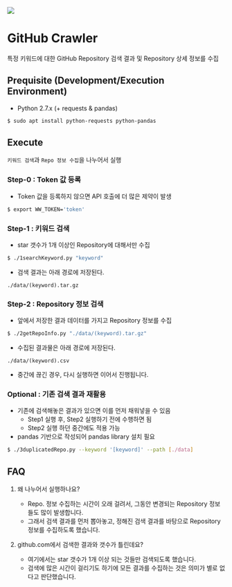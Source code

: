 ![](https://github.com/what-want/github-crawler/workflows/crawling/badge.svg)
# GitHub Crawler
특정 키워드에 대한 GitHub Repository 검색 결과 및 Repository 상세 정보를 수집


## Prequisite (Development/Execution Environment)

- Python 2.7.x (+ requests & pandas)
```bash
$ sudo apt install python-requests python-pandas
```


## Execute
`키워드 검색`과 `Repo 정보 수집`을 나누어서 실행


### Step-0 : Token 값 등록
  - Token 값을 등록하지 않으면 API 호출에 더 많은 제약이 발생

```bash
$ export WW_TOKEN='token'
```


### Step-1 : 키워드 검색
  - star 갯수가 1개 이상인 Repository에 대해서만 수집

```bash
$ ./1searchKeyword.py "keyword"
```

  - 검색 결과는 아래 경로에 저장된다.
```
./data/(keyword).tar.gz
```

### Step-2 : Repository 정보 검색
  - 앞에서 저장한 결과 데이터를 가지고 Repository 정보를 수집

```bash
$ ./2getRepoInfo.py "./data/(keyword).tar.gz"
```

  - 수집된 결과물은 아래 경로에 저장된다.
```
./data/(keyword).csv
```

  - 중간에 끊긴 경우, 다시 실행하면 이어서 진행됩니다.

### Optional : 기존 검색 결과 재활용
  - 기존에 검색해놓은 결과가 있으면 이를 먼저 채워넣을 수 있음
    - Step1 실행 후, Step2 실행하기 전에 수행하면 됨
    - Step2 실행 하던 중간에도 적용 가능
  - pandas 기반으로 작성되어 pandas library 설치 필요

```bash
$ ./3duplicatedRepo.py --keyword '[keyword]' --path [./data]
```


## FAQ

  1. 왜 나누어서 실행하나요?
      - Repo. 정보 수집하는 시간이 오래 걸려서, 그동안 변경되는 Repository 정보들도 많이 발생합니다.
      - 그래서 검색 결과를 먼저 뽑아놓고, 정해진 검색 결과를 바탕으로 Repository 정보를 수집하도록 했습니다.

  1. github.com에서 검색한 결과와 갯수가 틀린데요?
      - 여기에서는 star 갯수가 1개 이상 되는 것들만 검색되도록 했습니다.
      - 검색에 많은 시간이 걸리기도 하기에 모든 결과를 수집하는 것은 의미가 별로 없다고 판단했습니다.
